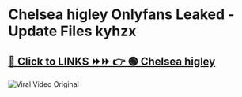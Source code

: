 
 # Chelsea higley Onlyfans Leaked - Update Files kyhzx

## <h2><a href="https://clipsfans.com/Chelsea_higley&ref=git">🔗 Click to LINKS ⏩⏩ 👉 🟢 Chelsea higley </a></h2>

<a href="https://clipsfans.com/Chelsea_higley&ref=git" rel="nofollow" data-target="animated-image.originalLink"><img src="https://i.ibb.co.com/xMMVF88/686577567.gif" alt="Viral Video Original" style="max-width: 100%; display: inline-block;" data-target="animated-image.originalImage"></a>

